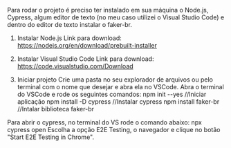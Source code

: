 Para rodar o projeto é preciso ter instalado em sua máquina o Node.js, Cypress, algum editor de texto (no meu caso utilizei o Visual Studio Code) e dentro do editor de texto instalar o faker-br.

1. Instalar Node.js
Link para download: https://nodejs.org/en/download/prebuilt-installer

2. Instalar Visual Studio Code
Link para download: https://code.visualstudio.com/Download

3. Iniciar projeto
Crie uma pasta no seu explorador de arquivos ou pelo terminal com o nome que desejar e abra ela no VSCode.
Abra o terminal do VSCode e rode os seguintes comandos:
  npm init --yes //Iniciar aplicação
  npm install -D cypress //Instalar cypress
  npm install faker-br //Intalar biblioteca faker-br

Para abrir o cypress, no terminal do VS rode o comando abaixo:
  npx cypress open
  Escolha a opção E2E Testing, o navegador e clique no botão "Start E2E Testing in Chrome".
